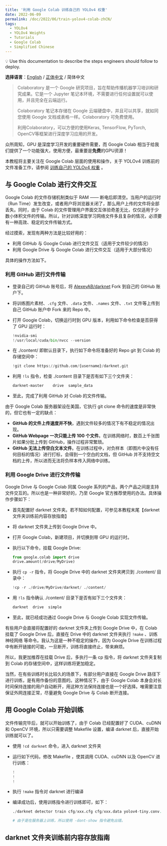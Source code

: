```yaml
---
title: '利用 Google Colab 训练自己的 YOLOv4 权重'
date: 2022-06-09
permalink: /doc/2022/06/train-yolov4-colab-zhCN/
tags:
  - YOLOv4
  - YOLOv4 Weights
  - Tutorials
  - Google Colab
  - Simplified Chinese
---
```


<aside>
💡 Use this documentation to describe the steps engineers should follow to deploy.
</aside>



**选择语言**：[English](https://marc0cheung.github.io/doc/2022/06/train-yolov4-colab/) / [正体中文](https://marc0cheung.github.io/doc/2022/06/train-yolov4-colab-zhHK/) / 简体中文



> Colaboratory 是一个 Google 研究项目，旨在帮助传播机器学习培训和研究成果。它是一个 Jupyter 笔记本环境，不需要进行任何设置就可以使用，并且完全在云端运行。
>
> Colaboratory 笔记本存储在 Google 云端硬盘中，并且可以共享，就如同您使用 Google 文档或表格一样。Colaboratory 可免费使用。
>
> 利用Colaboratory，可以方便的使用Keras, TensorFlow, PyTorch, OpenCV等框架进行深度学习应用的开发。

众所周知，GPU 是深度学习开发的重要硬件需要，而 Google Colab 相当于给我们提供了一个功能强大，使用方便，最重要是**免费**的GPU资源！



本教程将主要关注在 Google Colab 层面的使用和操作，关于 YOLOv4 训练前的文件准备工作，请参阅 [训练自己的 YOLOv4 权重](https://marc0cheung.github.io/doc/2022/06/train-yolov4-weights-zhCN/) 。



## 与 Google Colab 进行文件交互

Google Colab 的文件存储机制类似于 RAM —— 断电后即清空。当用户的运行时（Run Time）发生改变，或者用户将浏览器关闭了，那么用户上传的文件将全部丢失。同时，由于 Colab 的文件管理用户界面交互体验奇差无比，仅仅适用于少数小体积文件的传输。所以，针对训练深度学习网络文件多且复杂的情况，必须要有一种高效、稳定的文件传输方式。

经过摸索，发现有两种方法是比较好用的：

- 利用 GitHub 与 Google Colab 进行文件交互（适用于文件较少的情况）
- 利用 Google Drive 与 Google Colab 进行文件交互（适用于大部分情况）

具体的操作方法如下。



### 利用 GitHub 进行文件传输

- 登录自己的 GitHub 账号后，将 [AlexeyAB/darknet](https://github.com/AlexeyAB/darknet/) Fork 到自己的 GitHub 账户下。

- 将训练图片素材、`.cfg` 文件、`.data` 文件、`.names` 文件、`.txt` 文件等上传到自己 GitHub 账户中 Fork 来的 Repo 中。

- 打开 Google Colab，切换运行时到 GPU 版本，利用如下命令检查是否获得了 GPU 运行时：

  ```python
  !nvidia-smi
  !/usr/local/cuda/bin/nvcc --version
  ```

- 在 ./content/ 即默认目录下，执行如下命令将准备好的 Repo git 到 Colab 的 存储空间中：

  ```python
  !git clone https://github.com/{username}/darknet.git
  ```

- 利用 `!ls` 指令，检查 ./content 目录下是否有如下三个文件夹：

  ```bash
  darknet-master	drive  sample_data
  ```

- 至此，完成了利用 GitHub 对 Colab 的文件传输。

由于 Google Colab 服务器架设在美国，它执行 git clone 命令的速度是非常快的，但它也有一定的缺点：

- **GitHub 的文件上传速度并不快**，遇到文件较多的情况下有不稳定的情况出现。
- **GitHub Webpage 一次只能上传 100 个文件**。在训练网络时，数百上千张图片如果分批上传到 GitHub，操作过程非常繁琐。
- **GitHub 无法上传空白文本文件**。在训练过程中，对负样本（即图片中没有任何目标的情况）进行打标，会得到一个空白的文档，但 GitHub 并不支持空文档的上传，所以进而无法将负样本传入网络中训练。



### 利用 Google Drive 进行文件传输

Google Drive 与 Google Colab 同属 Google 系列的产品，两个产品之间是支持文件交互的。所以也是一种非常好的，乃至 Google 官方推荐使用的办法。具体操作步骤如下：

- 首先配置好 darknet 文件夹。若不知如何配置，可参见本教程末尾【darknet 文件夹训练前内容存放指南】

- 将 darknet 文件夹上传到 Google Drive 中。

- 打开 Google Colab，新建项目，并切换到带 GPU 的运行时。

- 执行以下命令，挂载 Google Drive: 

  ```python
  from google.colab import drive
  drive.amount(/drive/MyDrive)
  ```

- 执行 `cp -r` 指令，将 Google Drive 中的 darknet 文件夹拷贝到 ./content/ 目录中：

  ```python
  !cp -r ./drive/MyDrive/darknet/ ./content/
  ```

  

- 用 `!ls` 指令确认 ./content/ 目录下是否有如下三个文件夹：

  ```python
  darknet  drive  simple
  ```

- 至此，就已经成功通过 Google Drive 与 Google Colab 实现文件传输。



有些用户会直接将配置好的 darknet 文件夹上传到 Google Drive 中，在 Colab 挂载了 Google Drive 后，直接在 Drive 中的 darknet 文件夹执行 `!make` 、训练神经网络 等命令。我认为这是一种不稳定的操作，因为 Google Drive 在训练过程中有断开链接的可能，一旦断开，训练将直接终止，带来麻烦。

所以，我更加推荐在挂载 Drive 后，多执行一条 cp 指令，将 darknet 文件夹复制到 Colab 的存储空间中，这样训练将更加稳定。

当然，在有些训练时长比较久的场景下，有部分用户直接在 Google Drive 路径下进行训练，是有用作备份的意图的。这种情况下，由于 Google Colab 本身会对长时间保持连接的用户自动断开，用这种方法保持连接也是一个好选择。唯需要注意保证外网连接正常，尽量避免 Google Drive 与 Colab 断开连接。



## 用 Google Colab 开始训练

文件传输完毕后，就可以开始训练了，由于 Colab 已经配置好了 CUDA、cuDNN 和 OpenCV 环境，所以只需要调整 Makefile 设置，编译 darknet 后，直接开始训练就可以了。

- 使用 `!cd darknet` 命令，进入 darknet 文件夹

- 运行如下代码，修改 Makefile ，使其调用 CUDA、cuDNN 以及 OpenCV 进行训练：

  ```python
  !
  !
  !
  ```

- 执行 `!make` 指令对 darknet 进行编译

- 编译成功后，使用训练指令进行训练即可，如下：

  ```python
  ./darknet detector train cfg/xxx.cfg cfg/xxx.data yolov4-tiny.conv.29 -dont-show
  
  # 由于是在服务器上训练，所以使用 -dont-show 指令避免出错。
  ```

  



## darknet 文件夹训练前内容存放指南
